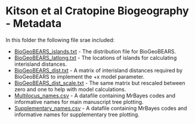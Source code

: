 # Kitson et al Cratopine Biogeography - Metadata

In this folder the following file srae included:

- [BioGeoBEARS_islands.txt](https://github.com/James-Kitson/Biogeography/blob/master/Metadata/BioGeoBEARS_islands.txt) - The distribution file for BioGeoBEARS.
- [BioGeoBEARS_latlong.txt](https://github.com/James-Kitson/Biogeography/blob/master/Metadata/BioGeoBEARS_latlong.txt) - The locations of islands for calculating interisland distances.
- [BioGeoBEARS_dist.txt](https://github.com/James-Kitson/Biogeography/blob/master/Metadata/BioGeoBEARS_dist.txt) - A matrix of interisland distances required by BioGeoBEARS to implement the +x model parameter.
- [BioGeoBEARS_dist_scale.txt](https://github.com/James-Kitson/Biogeography/blob/master/Metadata/BioGeoBEARS_dist_scale.txt) - The same matrix but rescaled between zero and one to help with model calculations.
- [Multilocus_names.csv](https://github.com/James-Kitson/Biogeography/blob/master/Metadata/Multilocus_names.csv) - A datafile containing MrBayes codes and informative names for main manuscript tree plotting.
- [Supplementary_names.csv](https://github.com/James-Kitson/Biogeography/blob/master/Metadata/Supplementary_names.csv) - A datafile containing MrBayes codes and informative names for supplementary tree plotting. 